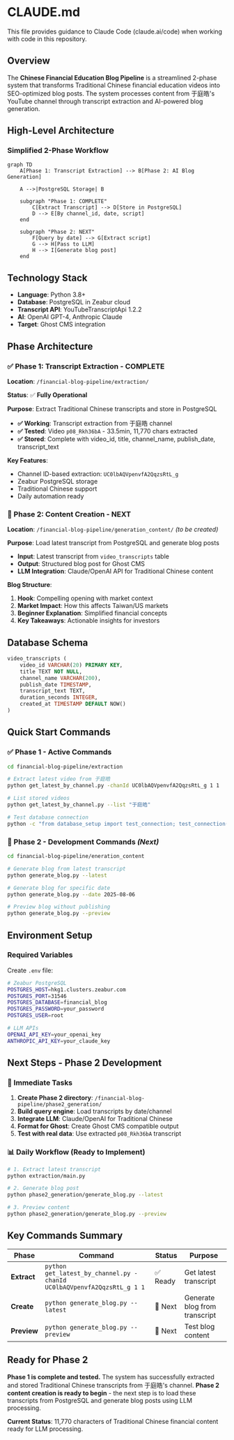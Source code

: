 # CLAUDE.md

This file provides guidance to Claude Code (claude.ai/code) when working with code in this repository.

## Overview

The **Chinese Financial Education Blog Pipeline** is a streamlined 2-phase system that transforms Traditional Chinese financial education videos into SEO-optimized blog posts. The system processes content from 于庭皓's YouTube channel through transcript extraction and AI-powered blog generation.

## High-Level Architecture

### Simplified 2-Phase Workflow

```mermaid
graph TD
    A[Phase 1: Transcript Extraction] --> B[Phase 2: AI Blog Generation]
    
    A -->|PostgreSQL Storage| B
    
    subgraph "Phase 1: COMPLETE"
        C[Extract Transcript] --> D[Store in PostgreSQL]
        D --> E[By channel_id, date, script]
    end
    
    subgraph "Phase 2: NEXT"
        F[Query by date] --> G[Extract script]
        G --> H[Pass to LLM]
        H --> I[Generate blog post]
    end
```

## Technology Stack

- **Language**: Python 3.8+
- **Database**: PostgreSQL in Zeabur cloud
- **Transcript API**: YouTubeTranscriptApi 1.2.2
- **AI**: OpenAI GPT-4, Anthropic Claude
- **Target**: Ghost CMS integration

## Phase Architecture

### ✅ Phase 1: Transcript Extraction - COMPLETE
**Location**: `/financial-blog-pipeline/extraction/`

**Status**: ✅ **Fully Operational**

**Purpose**: Extract Traditional Chinese transcripts and store in PostgreSQL
- **✅ Working**: Transcript extraction from 于庭皓 channel
- **✅ Tested**: Video `p08_Rkh36bA` - 33.5min, 11,770 chars extracted
- **✅ Stored**: Complete with video_id, title, channel_name, publish_date, transcript_text

**Key Features**:
- Channel ID-based extraction: `UC0lbAQVpenvfA2QqzsRtL_g`
- Zeabur PostgreSQL storage
- Traditional Chinese support
- Daily automation ready

### 🎯 Phase 2: Content Creation - NEXT
**Location**: `/financial-blog-pipeline/generation_content/` *(to be created)*

**Purpose**: Load latest transcript from PostgreSQL and generate blog posts
- **Input**: Latest transcript from `video_transcripts` table
- **Output**: Structured blog post for Ghost CMS
- **LLM Integration**: Claude/OpenAI API for Traditional Chinese content

**Blog Structure**:
1. **Hook**: Compelling opening with market context
2. **Market Impact**: How this affects Taiwan/US markets
3. **Beginner Explanation**: Simplified financial concepts
4. **Key Takeaways**: Actionable insights for investors

## Database Schema

```sql
video_transcripts (
    video_id VARCHAR(20) PRIMARY KEY,
    title TEXT NOT NULL,
    channel_name VARCHAR(200),
    publish_date TIMESTAMP,
    transcript_text TEXT,
    duration_seconds INTEGER,
    created_at TIMESTAMP DEFAULT NOW()
)
```

## Quick Start Commands

### ✅ Phase 1 - Active Commands
```bash
cd financial-blog-pipeline/extraction

# Extract latest video from 于庭皓
python get_latest_by_channel.py -chanId UC0lbAQVpenvfA2QqzsRtL_g 1 1

# List stored videos
python get_latest_by_channel.py --list "于庭皓"

# Test database connection
python -c "from database_setup import test_connection; test_connection()"
```

### 🎯 Phase 2 - Development Commands *(Next)*
```bash
cd financial-blog-pipeline/eneration_content

# Generate blog from latest transcript
python generate_blog.py --latest

# Generate blog for specific date
python generate_blog.py --date 2025-08-06

# Preview blog without publishing
python generate_blog.py --preview
```

## Environment Setup

### Required Variables
Create `.env` file:
```bash
# Zeabur PostgreSQL
POSTGRES_HOST=hkg1.clusters.zeabur.com
POSTGRES_PORT=31546
POSTGRES_DATABASE=financial_blog
POSTGRES_PASSWORD=your_password
POSTGRES_USER=root

# LLM APIs
OPENAI_API_KEY=your_openai_key
ANTHROPIC_API_KEY=your_claude_key
```

## Next Steps - Phase 2 Development

### 🎯 Immediate Tasks
1. **Create Phase 2 directory**: `/financial-blog-pipeline/phase2_generation/`
2. **Build query engine**: Load transcripts by date/channel
3. **Integrate LLM**: Claude/OpenAI for Traditional Chinese
4. **Format for Ghost**: Create Ghost CMS compatible output
5. **Test with real data**: Use extracted `p08_Rkh36bA` transcript

### 📊 Daily Workflow (Ready to Implement)
```bash
# 1. Extract latest transcript
python extraction/main.py

# 2. Generate blog post
python phase2_generation/generate_blog.py --latest

# 3. Preview content
python phase2_generation/generate_blog.py --preview
```

## Key Commands Summary

| Phase | Command | Status | Purpose |
|-------|---------|--------|---------|
| **Extract** | `python get_latest_by_channel.py -chanId UC0lbAQVpenvfA2QqzsRtL_g 1 1` | ✅ Ready | Get latest transcript |
| **Create** | `python generate_blog.py --latest` | 🎯 Next | Generate blog from transcript |
| **Preview** | `python generate_blog.py --preview` | 🎯 Next | Test blog content |

## Ready for Phase 2

**Phase 1 is complete and tested.** The system has successfully extracted and stored Traditional Chinese transcripts from 于庭皓's channel. **Phase 2 content creation is ready to begin** - the next step is to load these transcripts from PostgreSQL and generate blog posts using LLM processing.

**Current Status**: 11,770 characters of Traditional Chinese financial content ready for LLM processing.